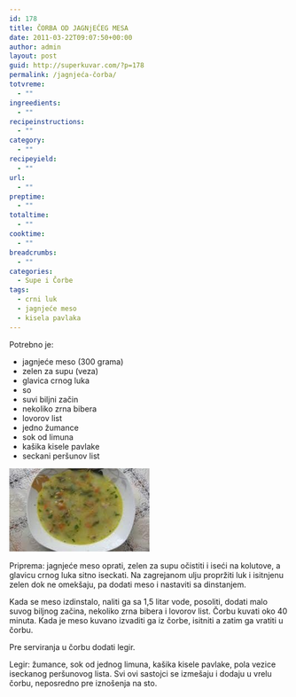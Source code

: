 ```yaml
---
id: 178
title: ČORBA OD JAGNjEĆEG MESA
date: 2011-03-22T09:07:50+00:00
author: admin
layout: post
guid: http://superkuvar.com/?p=178
permalink: /jagnjeća-čorba/
totvreme:
  - ""
ingreedients:
  - ""
recipeinstructions:
  - ""
category:
  - ""
recipeyield:
  - ""
url:
  - ""
preptime:
  - ""
totaltime:
  - ""
cooktime:
  - ""
breadcrumbs:
  - ""
categories:
  - Supe i Čorbe
tags:
  - crni luk
  - jagnjeće meso
  - kisela pavlaka
---
```

Potrebno je:

  * jagnjeće meso (300 grama)
  * zelen za supu (veza)
  * glavica crnog luka
  * so
  * suvi biljni začin
  * nekoliko zrna bibera
  * lovorov list
  * jedno žumance
  * sok od limuna
  * kašika kisele pavlake
  * seckani peršunov list

<img class="alignnone size-full wp-image-807" title="jagnjecacorba" src="/wp-content/uploads/2011/03/jagnjecacorba-e1306838031484.jpg" alt="" width="253" height="150" /> 

Priprema: jagnjeće meso oprati, zelen za supu očistiti i iseći na kolutove, a glavicu crnog luka sitno iseckati. Na zagrejanom ulju propržiti luk i isitnjenu zelen dok ne omekšaju, pa dodati meso i nastaviti sa dinstanjem.

Kada se meso izdinstalo, naliti ga sa 1,5 litar vode, posoliti, dodati malo suvog biljnog začina, nekoliko zrna bibera i lovorov list. Čorbu kuvati oko 40 minuta. Kada je meso kuvano izvaditi ga iz čorbe, isitniti a zatim ga vratiti u čorbu.

Pre serviranja u čorbu dodati legir.

Legir: žumance, sok od jednog limuna, kašika kisele pavlake, pola vezice iseckanog peršunovog lista. Svi ovi sastojci se izmešaju i dodaju u vrelu čorbu, neposredno pre iznošenja na sto.